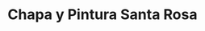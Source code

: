 ---
title: "Chapa y Pintura Santa Rosa"
url: /neuquen/chapa-y-pintura-santa-rosa/
shop: Autowerkstatt
---
